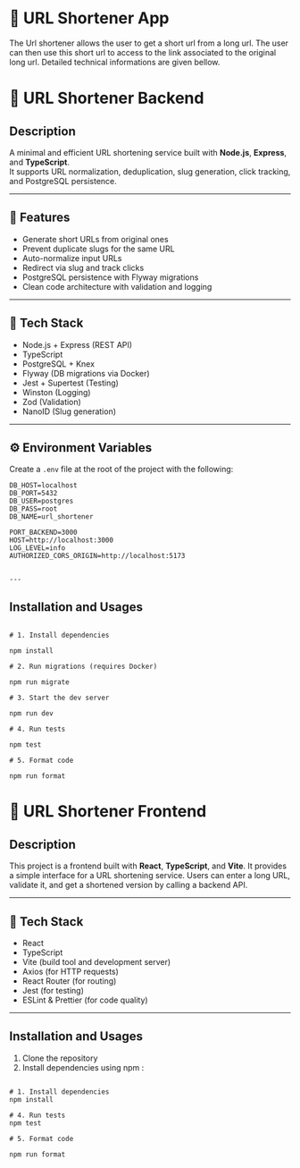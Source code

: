 # 🔗 URL Shortener App

The Url shortener allows the user to get a short url from a long url. The user can then use this short url to access to the link associated to the original long url.
Detailed technical informations are given bellow.

# 🔗 URL Shortener Backend

## Description
A minimal and efficient URL shortening service built with **Node.js**, **Express**, and **TypeScript**.  
It supports URL normalization, deduplication, slug generation, click tracking, and PostgreSQL persistence.

---

## 🚀 Features

- Generate short URLs from original ones
- Prevent duplicate slugs for the same URL
- Auto-normalize input URLs
- Redirect via slug and track clicks
- PostgreSQL persistence with Flyway migrations
- Clean code architecture with validation and logging

---

## 🧱 Tech Stack

- Node.js + Express (REST API)
- TypeScript
- PostgreSQL + Knex
- Flyway (DB migrations via Docker)
- Jest + Supertest (Testing)
- Winston (Logging)
- Zod (Validation)
- NanoID (Slug generation)

---

## ⚙️ Environment Variables

Create a `.env` file at the root of the project with the following:

```env
DB_HOST=localhost
DB_PORT=5432
DB_USER=postgres
DB_PASS=root
DB_NAME=url_shortener

PORT_BACKEND=3000
HOST=http://localhost:3000
LOG_LEVEL=info
AUTHORIZED_CORS_ORIGIN=http://localhost:5173


---
```
## Installation and Usages
```

# 1. Install dependencies

npm install

# 2. Run migrations (requires Docker)

npm run migrate

# 3. Start the dev server

npm run dev

# 4. Run tests

npm test

# 5. Format code

npm run format

```

# 🔗 URL Shortener Frontend

## Description

This project is a frontend built with **React**, **TypeScript**, and **Vite**. It provides a simple interface for a URL shortening service. Users can enter a long URL, validate it, and get a shortened version by calling a backend API.

---

## 🧱 Tech Stack

- React
- TypeScript
- Vite (build tool and development server)
- Axios (for HTTP requests)
- React Router (for routing)
- Jest (for testing)
- ESLint & Prettier (for code quality)

---

## Installation and Usages

1. Clone the repository
2. Install dependencies using npm :

```

# 1. Install dependencies
npm install

# 4. Run tests
npm test

# 5. Format code

npm run format
```

